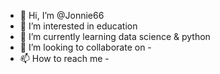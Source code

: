 - 👋 Hi, I’m @Jonnie66
- 👀 I’m interested in education
- 🌱 I’m currently learning data science & python
- 💞️ I’m looking to collaborate on - 
- 📫 How to reach me -

<!---
Jonnie66/Jonnie66 is a ✨ special ✨ repository because its `README.md` (this file) appears on your GitHub profile.
You can click the Preview link to take a look at your changes.
--->

